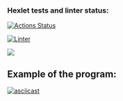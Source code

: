 ### Hexlet tests and linter status:
[![Actions Status](https://github.com/ToshiKajitsu/frontend-project-lvl2/workflows/hexlet-check/badge.svg)](https://github.com/ToshiKajitsu/frontend-project-lvl2/actions)

[![Linter](https://github.com/ToshiKajitsu/frontend-project-lvl2/actions/workflows/tests.yml/badge.svg)](https://github.com/ToshiKajitsu/frontend-project-lvl2/actions/workflows/tests.yml)

<a href="https://codeclimate.com/github/ToshiKajitsu/frontend-project-lvl2/maintainability"><img src="https://api.codeclimate.com/v1/badges/4c379bf5c8f6144538e2/maintainability" /></a>

<h2>Example of the program:</h2>

[![asciicast](https://asciinema.org/a/pjMsRPbyP2VDpRG6yYNuhMHEY.svg)](https://asciinema.org/a/pjMsRPbyP2VDpRG6yYNuhMHEY)